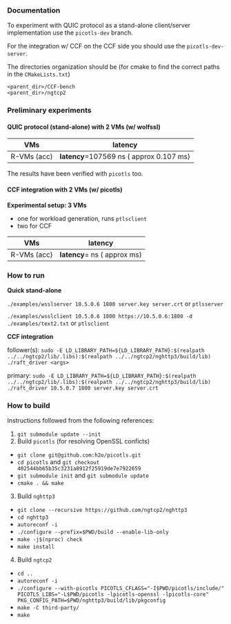 ### Documentation

To experiment with QUIC protocol as a stand-alone client/server implementation use the `picotls-dev` branch.

For the integration w/ CCF on the CCF side you should use the `picotls-dev-server`.

The directories organization should be (for cmake to find the correct paths in the `CMakeLists.txt`)
```
<parent_dir>/CCF-bench
<parent_dir>/ngtcp2
```



### Preliminary experiments 

#### QUIC protocol (stand-alone) with 2 VMs (w/ wolfssl) 
| VMs   |  latency  |
|---|---|
| R-VMs (acc)  | **latency**=107569 ns ( approx 0.107 ms)|

The results have been verified with `picotls` too.

#### CCF integration with 2 VMs (w/ picotls) 

**Experimental setup: 3 VMs**
- one for workload generation, runs `ptlsclient`
- two for CCF

| VMs   |  latency  |
|---|---|
| R-VMs (acc)  | **latency**=  ns ( approx  ms)|

### How to run

**Quick stand-alone**

`./examples/wsslserver 10.5.0.6 1800 server.key server.crt` or `ptlsserver`

`./examples/wsslclient 10.5.0.6 1800 https://10.5.0.6:1800 -d ./examples/text2.txt` or `ptlsclient`

**CCF integration**

follower(s): `sudo -E LD_LIBRARY_PATH=${LD_LIBRARY_PATH}:$(realpath ../../ngtcp2/lib/.libs):$(realpath ../../ngtcp2/nghttp3/build/lib) ./raft_driver <args>`

primary: `sudo -E LD_LIBRARY_PATH=${LD_LIBRARY_PATH}:$(realpath ../../ngtcp2/lib/.libs):$(realpath ../../ngtcp2/nghttp3/build/lib) ./raft_driver 10.5.0.7 1800 server.key server.crt`



### How to build

Instructions followed from the following references:

1) `git submodule update --init`
2)  Build `picotls` (for resolving OpenSSL conficts)
  - `git clone git@github.com:h2o/picotls.git`
  - `cd picotls` and `git checkout 402544bb65b35c3231a8912f25919de7e7922659`
  - `git submodule init` and `git submodule update`
  - `cmake . && make`
    
3) Build `nghttp3`
  - `git clone --recursive https://github.com/ngtcp2/nghttp3`
  - `cd nghttp3`
  - `autoreconf -i`
  - `./configure --prefix=$PWD/build --enable-lib-only`
  - `make -j$(nproc) check`
  - `make install`
    
4) Build `ngtcp2`
  - `cd ..`
  - `autoreconf -i`
  - `./configure --with-picotls PICOTLS_CFLAGS="-I$PWD/picotls/include/" PICOTLS_LIBS="-L$PWD/picotls -lpicotls-openssl -lpicotls-core" PKG_CONFIG_PATH=$PWD/nghttp3/build/lib/pkgconfig`
  - `make -C third-party/`
  - `make`
